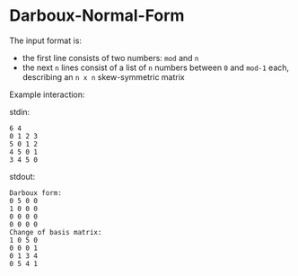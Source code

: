 # Darboux-Normal-Form
The input format is:
- the first line consists of two numbers: `mod` and `n`
- the next `n` lines consist of a list of `n` numbers between `0` and `mod-1` each, describing an `n x n` skew-symmetric matrix

Example interaction:

stdin:
```
6 4
0 1 2 3
5 0 1 2
4 5 0 1
3 4 5 0
```

stdout:
``` 
Darboux form: 
0 5 0 0 
1 0 0 0 
0 0 0 0 
0 0 0 0 
Change of basis matrix: 
1 0 5 0 
0 0 0 1 
0 1 3 4 
0 5 4 1
```